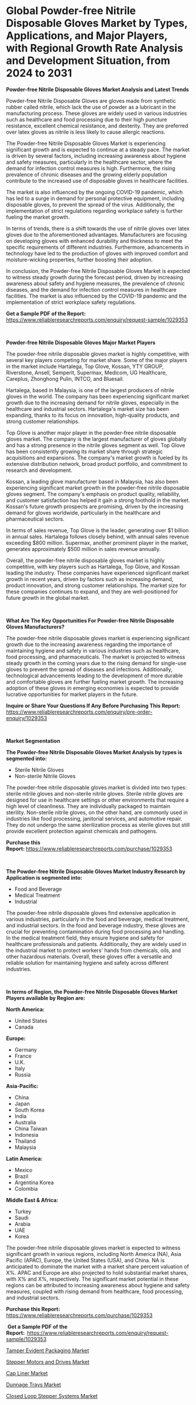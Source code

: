 <p><h1>Global Powder-free Nitrile Disposable Gloves Market by Types, Applications, and Major Players, with Regional Growth Rate Analysis and Development Situation, from 2024 to 2031</h1></p><p><strong>Powder-free Nitrile Disposable Gloves Market Analysis and Latest Trends</strong></p>
<p><p>Powder-free Nitrile Disposable Gloves are gloves made from synthetic rubber called nitrile, which lack the use of powder as a lubricant in the manufacturing process. These gloves are widely used in various industries such as healthcare and food processing due to their high puncture resistance, excellent chemical resistance, and dexterity. They are preferred over latex gloves as nitrile is less likely to cause allergic reactions.</p><p>The Powder-free Nitrile Disposable Gloves Market is experiencing significant growth and is expected to continue at a steady pace. The market is driven by several factors, including increasing awareness about hygiene and safety measures, particularly in the healthcare sector, where the demand for infection control measures is high. Furthermore, the rising prevalence of chronic diseases and the growing elderly population contribute to the increased use of disposable gloves in healthcare facilities.</p><p>The market is also influenced by the ongoing COVID-19 pandemic, which has led to a surge in demand for personal protective equipment, including disposable gloves, to prevent the spread of the virus. Additionally, the implementation of strict regulations regarding workplace safety is further fueling the market growth.</p><p>In terms of trends, there is a shift towards the use of nitrile gloves over latex gloves due to the aforementioned advantages. Manufacturers are focusing on developing gloves with enhanced durability and thickness to meet the specific requirements of different industries. Furthermore, advancements in technology have led to the production of gloves with improved comfort and moisture-wicking properties, further boosting their adoption.</p><p>In conclusion, the Powder-free Nitrile Disposable Gloves Market is expected to witness steady growth during the forecast period, driven by increasing awareness about safety and hygiene measures, the prevalence of chronic diseases, and the demand for infection control measures in healthcare facilities. The market is also influenced by the COVID-19 pandemic and the implementation of strict workplace safety regulations.</p></p>
<p><strong>Get a Sample PDF of the Report:&nbsp;</strong> <a href="https://www.reliableresearchreports.com/enquiry/request-sample/1029353">https://www.reliableresearchreports.com/enquiry/request-sample/1029353</a></p>
<p>&nbsp;</p>
<p><strong>Powder-free Nitrile Disposable Gloves Major Market Players</strong></p>
<p><p>The powder-free nitrile disposable gloves market is highly competitive, with several key players competing for market share. Some of the major players in the market include Hartalega, Top Glove, Kossan, YTY GROUP, Riverstone, Ansell, Semperit, Supermax, Medicom, UG Healthcare, Careplus, Zhonghong Pulin, INTCO, and Bluesail.</p><p>Hartalega, based in Malaysia, is one of the largest producers of nitrile gloves in the world. The company has been experiencing significant market growth due to the increasing demand for nitrile gloves, especially in the healthcare and industrial sectors. Hartalega's market size has been expanding, thanks to its focus on innovation, high-quality products, and strong customer relationships.</p><p>Top Glove is another major player in the powder-free nitrile disposable gloves market. The company is the largest manufacturer of gloves globally and has a strong presence in the nitrile gloves segment as well. Top Glove has been consistently growing its market share through strategic acquisitions and expansions. The company's market growth is fueled by its extensive distribution network, broad product portfolio, and commitment to research and development.</p><p>Kossan, a leading glove manufacturer based in Malaysia, has also been experiencing significant market growth in the powder-free nitrile disposable gloves segment. The company's emphasis on product quality, reliability, and customer satisfaction has helped it gain a strong foothold in the market. Kossan's future growth prospects are promising, driven by the increasing demand for gloves worldwide, particularly in the healthcare and pharmaceutical sectors.</p><p>In terms of sales revenue, Top Glove is the leader, generating over $1 billion in annual sales. Hartalega follows closely behind, with annual sales revenue exceeding $800 million. Supermax, another prominent player in the market, generates approximately $500 million in sales revenue annually.</p><p>Overall, the powder-free nitrile disposable gloves market is highly competitive, with key players such as Hartalega, Top Glove, and Kossan leading the industry. These companies have experienced significant market growth in recent years, driven by factors such as increasing demand, product innovation, and strong customer relationships. The market size for these companies continues to expand, and they are well-positioned for future growth in the global market.</p></p>
<p>&nbsp;</p>
<p><strong>What Are The Key Opportunities For Powder-free Nitrile Disposable Gloves Manufacturers?</strong></p>
<p><p>The powder-free nitrile disposable gloves market is experiencing significant growth due to the increasing awareness regarding the importance of maintaining hygiene and safety in various industries such as healthcare, food processing, and pharmaceuticals. The market is projected to witness steady growth in the coming years due to the rising demand for single-use gloves to prevent the spread of diseases and infections. Additionally, technological advancements leading to the development of more durable and comfortable gloves are further fueling market growth. The increasing adoption of these gloves in emerging economies is expected to provide lucrative opportunities for market players in the future.</p></p>
<p><strong>Inquire or Share Your Questions If Any Before Purchasing This Report:</strong> <a href="https://www.reliableresearchreports.com/enquiry/pre-order-enquiry/1029353">https://www.reliableresearchreports.com/enquiry/pre-order-enquiry/1029353</a></p>
<p>&nbsp;</p>
<p><strong>Market Segmentation</strong></p>
<p><strong>The Powder-free Nitrile Disposable Gloves Market Analysis by types is segmented into:</strong></p>
<p><ul><li>Sterile Nitrile Gloves</li><li>Non-sterile Nitrile Gloves</li></ul></p>
<p><p>The powder-free nitrile disposable gloves market is divided into two types: sterile nitrile gloves and non-sterile nitrile gloves. Sterile nitrile gloves are designed for use in healthcare settings or other environments that require a high level of cleanliness. They are individually packaged to maintain sterility. Non-sterile nitrile gloves, on the other hand, are commonly used in industries like food processing, janitorial services, and automotive repair. They do not undergo the same sterilization process as sterile gloves but still provide excellent protection against chemicals and pathogens.</p></p>
<p><strong>Purchase this Report:&nbsp;</strong><a href="https://www.reliableresearchreports.com/purchase/1029353">https://www.reliableresearchreports.com/purchase/1029353</a></p>
<p>&nbsp;</p>
<p><strong>The Powder-free Nitrile Disposable Gloves Market Industry Research by Application is segmented into:</strong></p>
<p><ul><li>Food and Beverage</li><li>Medical Treatment</li><li>Industrial</li></ul></p>
<p><p>The powder-free nitrile disposable gloves find extensive application in various industries, particularly in the food and beverage, medical treatment, and industrial sectors. In the food and beverage industry, these gloves are crucial for preventing contamination during food processing and handling. In the medical treatment field, they ensure hygiene and safety for healthcare professionals and patients. Additionally, they are widely used in the industrial market to protect workers' hands from chemicals, oils, and other hazardous materials. Overall, these gloves offer a versatile and reliable solution for maintaining hygiene and safety across different industries.</p></p>
<p>&nbsp;</p>
<p><strong>In terms of Region, the Powder-free Nitrile Disposable Gloves Market Players available by Region are:</strong></p>
<p>
    <p> <strong> North America: </strong>
        <ul>
            <li>United States</li>
            <li>Canada</li>
        </ul>
        </p> 
    <p> <strong> Europe: </strong>
        <ul>
            <li>Germany</li>
            <li>France</li>
            <li>U.K.</li>
            <li>Italy</li>
            <li>Russia</li>
        </ul>
        </p> 
    <p> <strong> Asia-Pacific: </strong>
        <ul>
            <li>China</li>
            <li>Japan</li>
            <li>South Korea</li>
            <li>India</li>
            <li>Australia</li>
            <li>China Taiwan</li>
            <li>Indonesia</li>
            <li>Thailand</li>
            <li>Malaysia</li>
        </ul>
        </p> 
    <p> <strong> Latin America: </strong>
        <ul>
            <li>Mexico</li>
            <li>Brazil</li>
            <li>Argentina Korea</li>
            <li>Colombia</li>
        </ul>
        </p> 
    <p> <strong> Middle East & Africa: </strong>
        <ul>
            <li>Turkey</li>
            <li>Saudi</li>
            <li>Arabia</li>
            <li>UAE</li>
            <li>Korea</li>
        </ul>
    </p>
    </p>
<p><p>The powder-free nitrile disposable gloves market is expected to witness significant growth in various regions, including North America (NA), Asia Pacific (APAC), Europe, the United States (USA), and China. NA is anticipated to dominate the market with a market share percent valuation of X%. APAC and Europe are also projected to hold substantial market shares, with X% and X%, respectively. The significant market potential in these regions can be attributed to increasing awareness about hygiene and safety measures, coupled with rising demand from healthcare, food processing, and industrial sectors.</p></p>
<p><strong>Purchase this Report: </strong><a href="https://www.reliableresearchreports.com/purchase/1029353">https://www.reliableresearchreports.com/purchase/1029353</a></p>
<p>&nbsp;<strong>Get a Sample PDF of the Report:&nbsp;&nbsp;</strong><a href="https://www.reliableresearchreports.com/enquiry/request-sample/1029353">https://www.reliableresearchreports.com/enquiry/request-sample/1029353</a></p>
<p><strong></strong></p>
<p><p><a href="https://medium.com/@itzelheller546/decoding-tamper-evident-packaging-market-metrics-market-share-trends-and-growth-patterns-e7f1f63bdb99">Tamper Evident Packaging Market</a></p><p><a href="https://medium.com/@donaldyoung656/stepper-motors-and-drives-market-size-reveals-the-best-marketing-channels-in-global-industry-3fb43e2fee57">Stepper Motors and Drives Market</a></p><p><a href="https://medium.com/@itzelheller546/cap-liner-market-trends-forecast-and-competitive-analysis-to-2031-a61c44b756b5">Cap Liner Market</a></p><p><a href="https://medium.com/@itzelheller546/dunnage-trays-market-insight-market-trends-growth-forecasted-from-2024-to-2031-73700e9ba300">Dunnage Trays Market</a></p><p><a href="https://medium.com/@donaldyoung656/closed-loop-stepper-systems-market-comprehensive-assessment-by-type-application-and-geography-00ca1ecaec88">Closed Loop Stepper Systems Market</a></p></p>